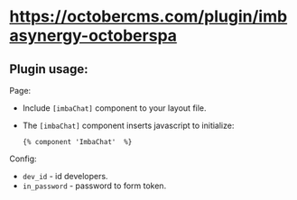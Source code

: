 # https://octobercms.com/plugin/imbasynergy-octoberspa

## Plugin usage:
Page:
- Include `[imbaChat]` component to your layout file.

- The `[imbaChat]`  component inserts javascript to initialize: 
    ```
    {% component 'ImbaChat'  %}
    ```
Config:
- `dev_id` - id developers.
- `in_password` - password to form token.